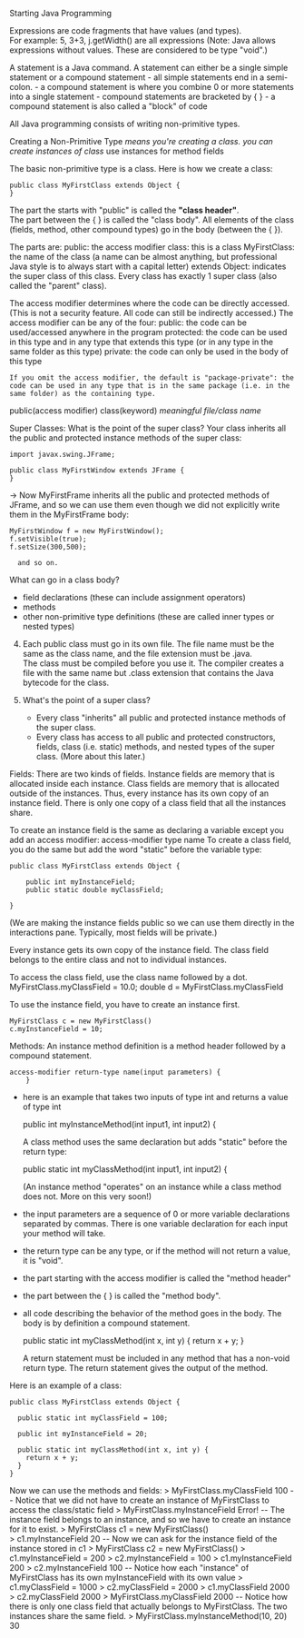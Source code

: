 Starting Java Programming

  Expressions are code fragments that have values (and types).  
    For example:  5,  3+3,  j.getWidth()   are all expressions
    (Note: Java allows expressions without values.  These are considered to be type "void".)

  A statement is a Java command.  A statement can either be a single simple statement or a compound statement
     - all simple statements end in a semi-colon.
     - a compound statement is where you combine 0 or more statements into a single statement
        - compound statements are bracketed by { }
        - a compound statement is also called a "block" of code

All Java programming consists of writing non-primitive types.

Creating a Non-Primitive Type
	*means you're creating a class. you can create instances of class*
			use instances for method fields

  The basic non-primitive type is a class.  Here is how we create a class:

	public class MyFirstClass extends Object {
	}

The part the starts with "public" is called the **"class header"**.  
The part between the { } is called the "class body". 
All elements of the class (fields, method, other compound types) go in the body (between the { }).

The parts are:
   public:  the access modifier
   class:   this is a class
   MyFirstClass: the name of the class (a name can be almost anything, but professional Java style is to always start with a capital letter)
   extends Object:  indicates the super class of this class.  Every class has exactly 1 super class (also called the "parent" class).

The access modifier determines where the code can be directly accessed.  (This is not a security feature.  All code can still be indirectly accessed.)
The access modifier can be any of the four:
 	public:  the code can be used/accessed anywhere in the program
 	protected:  the code can be used in this type and in any type that extends this type (or in any type in the same folder as this type)
 	private: the code can only be used in the body of this type

	If you omit the access modifier, the default is "package-private": the code can be used in any type that is in the same package (i.e. in the same folder) as the containing type.

public(access modifier) class(keyword) *meaningful file/class name* 


Super Classes:
   What is the point of the super class?  Your class inherits all the public and protected instance methods of the super class:

	import javax.swing.JFrame;

	public class MyFirstWindow extends JFrame {
	}

   -> Now MyFirstFrame inherits all the public and protected methods of JFrame, and so we can use them even though we did not explicitly write them in the MyFirstFrame body:

	MyFirstWindow f = new MyFirstWindow();
	f.setVisible(true);
	f.setSize(300,500);
	
      and so on.




What can go in a class body?
  - field declarations (these can include assignment operators)
  - methods
  - other non-primitive type definitions (these are called inner types or nested types)
 
  4. Each public class must go in its own file.  The file name must be the same as the class name, and the file extension must be .java.  
     The class must be compiled before you use it.  The compiler creates a file with the same name but .class extension that contains the Java bytecode for the class.

  5. What's the point of a super class?
     - Every class "inherits" all public and protected instance methods of the super class.
     - Every class has access to all public and protected constructors, fields, class (i.e. static) methods, and nested types of the super class.
    (More about this later.)


Fields:
  There are two kinds of fields. Instance fields are memory that is allocated inside each instance.  Class fields are memory that is allocated outside of the instances.
   Thus, every instance has its own copy of an instance field.  There is only one copy of a class field that all the instances share.

  To create an instance field is the same as declaring a variable except you add an access modifier:
	access-modifier type name 
  To create a class field, you do the same but add the word "static" before the variable type:

    public class MyFirstClass extends Object {

        public int myInstanceField;
        public static double myClassField;

    }

  (We are making the instance fields public so we can use them directly in the interactions pane.  Typically, most fields will be private.)

  Every instance gets its own copy of the instance field.  The class field belongs to the entire class and not to individual instances.

  To access the class field, use the class name followed by a dot.
       MyFirstClass.myClassField = 10.0;
       double d = MyFirstClass.myClassField

  To use the instance field, you have to create an instance first.

	MyFirstClass c = new MyFirstClass()
	c.myInstanceField = 10; 


Methods:
   An instance method definition is a method header followed by a compound statement.

	access-modifier return-type name(input parameters) {
        }

 - here is an example that takes two inputs of type int and returns a value of type int

	public int myInstanceMethod(int input1, int input2) {

   A class method uses the same declaration but adds "static" before the return type:

	public static int myClassMethod(int input1, int input2) {

     (An instance method "operates" on an instance while a class method does not.  More on this very soon!)

 - the input parameters are a sequence of 0 or more variable declarations separated by commas.  There is one variable declaration for each input your method will take.

 - the return type can be any type, or if the method will not return a value, it is "void".

 - the part starting with the access modifier is called the "method header"
 - the part between the { } is called the "method body".
 - all code describing the behavior of the method goes in the body.  The body is by definition a compound statement.
    
	  public static int myClassMethod(int x, int y) {
 	    return x + y;
	  }

	A return statement must be included in any method that has a non-void return type.  The return statement gives the output of the method.


Here is an example of a class:

	public class MyFirstClass extends Object {

	  public static int myClassField = 100;
	  
	  public int myInstanceField = 20;

	  public static int myClassMethod(int x, int y) {
	    return x + y;
	  }
	}

Now we can use the methods and fields:
	> MyFirstClass.myClassField
	100
		-- Notice that we did not have to create an instance of MyFirstClass to access the class/static field
	> MyFirstClass.myInstanceField
	Error!
		-- The instance field belongs to an instance, and so we have to create an instance for it to exist.
	> MyFirstClass c1 = new MyFirstClass()    
	> c1.myInstanceField
	20
		-- Now we can ask for the instance field of the instance stored in c1
        > MyFirstClass c2 = new MyFirstClass()
        > c1.myInstanceField = 200
        > c2.myInstanceField = 100
        > c1.myInstanceField
	200
	> c2.myInstanceField
	100
		-- Notice how each "instance" of MyFirstClass has its own myInstanceField with its own value
	> c1.myClassField = 1000
	> c2.myClassField = 2000
	> c1.myClassField
	2000
	> c2.myClassField
	2000
	> MyFirstClass.myClassField
	2000
		-- Notice how there is only one class field that actually belongs to MyFirstClass.  The two instances share the same field.
	> MyFirstClass.myInstanceMethod(10, 20)
	30

